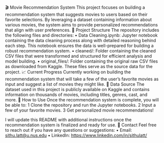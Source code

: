 🎬 Movie Recommendation System
This project focuses on building a recommendation system that suggests movies to users based on their favorite selections. By leveraging a dataset containing information about various movies, the system aims to provide personalized recommendations that align with user preferences.
📂 Project Structure
The repository includes the following files and directories:
	•	Data Cleaning.ipynb: Jupyter notebook containing the data cleaning process along with detailed reasoning behind each step. This notebook ensures the data is well-prepared for building a robust recommendation system.
	•	cleaned/: Folder containing the cleaned CSV files that were transformed and structured for efficient analysis and model building.
	•	original_files/: Folder containing the original raw CSV files as downloaded from Kaggle. These files serve as the source data for the project.
📈 Current Progress
Currently working on building the recommendation system that will take a few of the user’s favorite movies as input and suggest a list of movies they might like.
📜 Data Source
The dataset used in this project is publicly available on Kaggle and contains information on thousands of movies, including titles, genres, cast, and more.
🔧 How to Use
Once the recommendation system is complete, you will be able to:
	1	Clone the repository and run the Jupyter notebooks.
	2	Input a few of your favorite movies.
	3	Get personalized movie recommendations!

I will update this README with additional instructions once the recommendation system is finalized and ready for use.
📧 Contact
Feel free to reach out if you have any questions or suggestions:
	•	Email: sithu.latt@u.nus.edu
	•	LinkedIn: https://www.linkedin.com/in/sithulatt/

